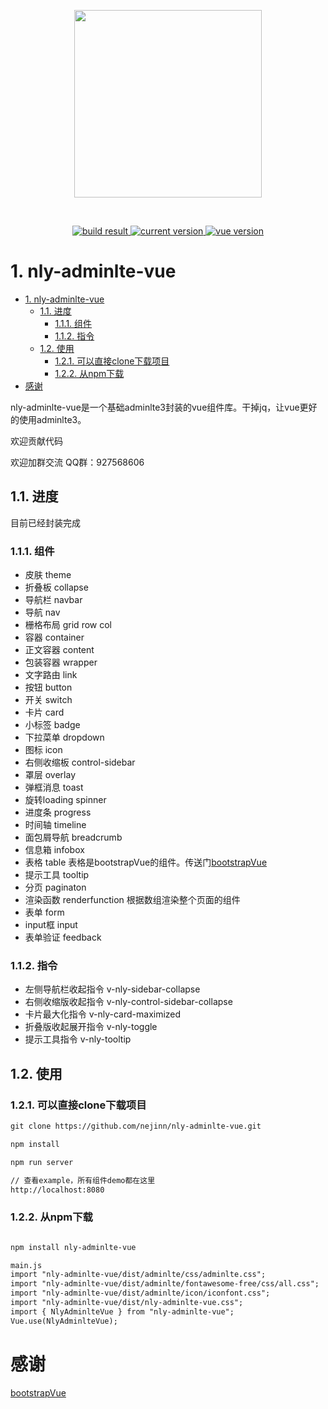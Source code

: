 <p align="center">
  <a href="https://github.com/nejinn/nly-adminlte-vue">
    <img src="https://github.com/nejinn/nly-adminlte-vue/blob/master/static/NLYREADME.png" width="300">
  </a>
</p>
<br>
<p align="center">
  <a href="https://travis-ci.org/github/nejinn/nly-adminlte-vue">
    <img src="https://img.shields.io/badge/build-passing-brightgreen" alt="build result">
  </a>
  <a href="https://www.npmjs.com/package/nly-adminlte-vue">
    <img src="https://img.shields.io/badge/npm-0.3.3-brightgreen" alt="current version">
  </a>
  <a href="https://cn.vuejs.org">
    <img src="https://img.shields.io/badge/vue.js-2.x-green" alt="vue version">
  </a>
</p>


# 1. nly-adminlte-vue
<!-- TOC -->

- [1. nly-adminlte-vue](#1-nly-adminlte-vue)
  - [1.1. 进度](#11-进度)
    - [1.1.1. 组件](#111-组件)
    - [1.1.2. 指令](#112-指令)
  - [1.2. 使用](#12-使用)
    - [1.2.1. 可以直接clone下载项目](#121-可以直接clone下载项目)
    - [1.2.2. 从npm下载](#122-从npm下载)
- [感谢](#感谢)

<!-- /TOC -->

nly-adminlte-vue是一个基础adminlte3封装的vue组件库。干掉jq，让vue更好的使用adminlte3。

欢迎贡献代码

欢迎加群交流 QQ群：927568606

## 1.1. 进度

目前已经封装完成

### 1.1.1. 组件

* 皮肤  theme
* 折叠板 collapse
* 导航栏 navbar
* 导航 nav
* 栅格布局 grid row col
* 容器 container
* 正文容器 content
* 包装容器 wrapper
* 文字路由 link
* 按钮 button
* 开关 switch
* 卡片 card
* 小标签 badge
* 下拉菜单 dropdown
* 图标 icon
* 右侧收缩板 control-sidebar
* 罩层 overlay
* 弹框消息 toast
* 旋转loading spinner
* 进度条 progress
* 时间轴 timeline
* 面包屑导航 breadcrumb
* 信息箱 infobox
* 表格 table 表格是bootstrapVue的组件。传送门[bootstrapVue](https://bootstrap-vue.js.org)
* 提示工具 tooltip
* 分页 paginaton
* 渲染函数 renderfunction 根据数组渲染整个页面的组件
* 表单 form
* input框 input
* 表单验证 feedback

### 1.1.2. 指令

* 左侧导航栏收起指令 v-nly-sidebar-collapse
* 右侧收缩版收起指令 v-nly-control-sidebar-collapse
* 卡片最大化指令 v-nly-card-maximized
* 折叠版收起展开指令 v-nly-toggle
* 提示工具指令 v-nly-tooltip

## 1.2. 使用

### 1.2.1. 可以直接clone下载项目

```html
git clone https://github.com/nejinn/nly-adminlte-vue.git

npm install 

npm run server

// 查看example，所有组件demo都在这里
http://localhost:8080
```

### 1.2.2. 从npm下载

```html

npm install nly-adminlte-vue

main.js
import "nly-adminlte-vue/dist/adminlte/css/adminlte.css";
import "nly-adminlte-vue/dist/adminlte/fontawesome-free/css/all.css";
import "nly-adminlte-vue/dist/adminlte/icon/iconfont.css";
import "nly-adminlte-vue/dist/nly-adminlte-vue.css";
import { NlyAdminlteVue } from "nly-adminlte-vue";
Vue.use(NlyAdminlteVue);
```

# 感谢

[bootstrapVue](https://bootstrap-vue.js.org)
